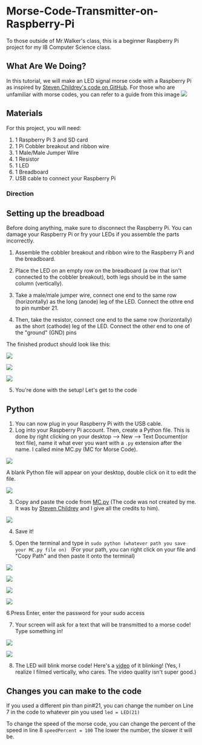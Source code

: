 # Morse-Code-Transmitter-on-Raspberry-Pi

To those outside of Mr.Walker's class, this is a beginner Raspberry Pi project for my IB Computer Science class.

## What Are We Doing?
In this tutorial, we will make an LED signal morse code with a Raspberry Pi as inspired by [Steven Childrey's code on GitHub](https://github.com/Stevenchi36/LED-Morse-Code-for-Raspberry-Pi/blob/master/README.md). For those who are unfamiliar with morse codes, you can refer to a guide from this image ![](https://github.com/annahothai/Morse-Code-Transmitter-on-Raspberry-Pi/blob/master/Morse%20Code%20Guide.png)

## Materials
For this project, you will need:
1. 1 Raspberry Pi 3 and SD card
2. 1 Pi Cobbler breakout and ribbon wire
3. 1 Male/Male Jumper Wire
4. 1 Resistor
5. 1 LED
6. 1 Breadboard
7. USB cable to connect your Raspberry Pi

### Direction
## Setting up the breadboad
Before doing anything, make sure to disconnect the Raspberry Pi. You can damage your Raspberry Pi or fry your LEDs if you assemble the parts incorrectly. 

1. Assemble the cobbler breakout and ribbon wire to the Raspberry Pi and the breadboard.
 
2. Place the LED on an empty row on the breadboard (a row that isn't connected to the cobbler breakout), both legs should be in the same column (vertically).

3. Take a male/male jumper wire, connect one end to the same row (horizontally) as the long (anode) leg of the LED. Connect the othre end to pin number 21. 

4. Then, take the resistor, connect one end to the same row (horizontally) as the short (cathode) leg of the LED. Connect the other end to one of the "ground" (GND) pins 

The finished product should look like this: 

![](https://github.com/annahothai/Morse-Code-Transmitter-on-Raspberry-Pi/blob/master/Set%20Up%20Image/setup5.jpg)

![](https://github.com/annahothai/Morse-Code-Transmitter-on-Raspberry-Pi/blob/master/Set%20Up%20Image/setup4.jpg)

![](https://github.com/annahothai/Morse-Code-Transmitter-on-Raspberry-Pi/blob/master/Set%20Up%20Image/setup3.jpg)

5. You're done with the setup! Let's get to the code
 
 
 ## Python
 1. You can now plug in your Raspberry Pi with the USB cable.
 2. Log into your Raspberry Pi account. Then, create a Python file. This is done by right clicking on your desktop --> New --> Text Document(or text file), name it what ever you want with a ```.py``` extension after the name. I called mine MC.py (MC for Morse Code).
 
 ![](https://github.com/annahothai/Morse-Code-Transmitter-on-Raspberry-Pi/blob/master/Python%20Scripting%20Images/Python2.png)
 
 A blank Python file will appear on your desktop, double click on it to edit the file.
 
 ![](https://github.com/annahothai/Morse-Code-Transmitter-on-Raspberry-Pi/blob/master/Python%20Scripting%20Images/Pyhon1.PNG)
 
 3. Copy and paste the code from [MC.py](https://github.com/annahothai/Morse-Code-Transmitter-on-Raspberry-Pi/blob/master/MC.py)
 (The code was not created by me. It was by [Steven Childrey](https://github.com/Stevenchi36/LED-Morse-Code-for-Raspberry-Pi) and I give all the credits to him).
 
 ![](https://github.com/annahothai/Morse-Code-Transmitter-on-Raspberry-Pi/blob/master/Python%20Scripting%20Images/Python3.png)
 
4. Save it!
 
5. Open the terminal and type in
 ```sudo python (whatever path you save your MC.py file on) ``` 
(For your path, you can right click on your file and "Copy Path" and then paste it onto the terminal)
 
 ![](https://github.com/annahothai/Morse-Code-Transmitter-on-Raspberry-Pi/blob/master/Python%20Scripting%20Images/Python4.jpg)
 
 ![](https://github.com/annahothai/Morse-Code-Transmitter-on-Raspberry-Pi/blob/master/Python%20Scripting%20Images/Python5.jpg)
 
 ![](https://github.com/annahothai/Morse-Code-Transmitter-on-Raspberry-Pi/blob/master/Python%20Scripting%20Images/Python6.jpg)
 
 ![](https://github.com/annahothai/Morse-Code-Transmitter-on-Raspberry-Pi/blob/master/Python%20Scripting%20Images/Python7.jpg)
 
6.Press Enter, enter the password for your sudo access
 
7. Your screen will ask for a text that will be transmitted to a morse code! Type something in!

 ![](https://github.com/annahothai/Morse-Code-Transmitter-on-Raspberry-Pi/blob/master/Python%20Scripting%20Images/Python8.jpg)
 
 ![](https://github.com/annahothai/Morse-Code-Transmitter-on-Raspberry-Pi/blob/master/Python%20Scripting%20Images/Python9.jpg) 
 
 8.  The LED will blink morse code!
 Here's a [video](https://youtu.be/c72rko-nqZQ) of it blinking! (Yes, I realize I filmed vertically, who cares. The video quality isn't super good.) 
 
 
 ## Changes you can make to the code
If you used a different pin than pin#21, you can change the number on Line 7 in the code to whatever pin you used
```led = LED(21)```

To change the speed of the morse code, you can change the percent of the speed in line 8
```speedPercent = 100```
The lower the number, the slower it will be.
